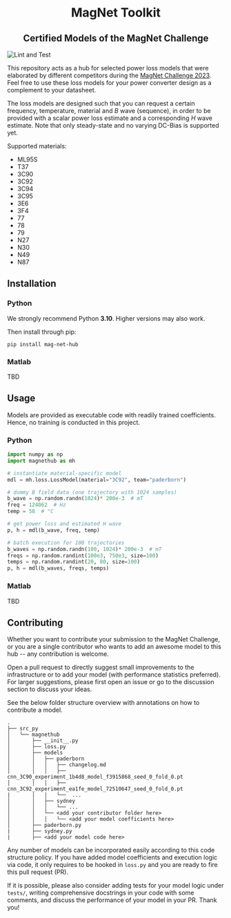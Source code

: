 
<div align="center">
<h1>MagNet Toolkit</h1> 
<h2>Certified Models of the MagNet Challenge</h2>
</div>

![Lint and Test](https://github.com/upb-lea/mag-net-hub/actions/workflows/python-package.yml/badge.svg)

This repository acts as a hub for selected power loss models that were elaborated by different competitors during the [MagNet Challenge 2023](https://github.com/minjiechen/magnetchallenge).
Feel free to use these loss models for your power converter design as a complement to your datasheet.

The loss models are designed such that you can request a certain frequency, temperature, material and $B$ wave (sequence), in order to be provided with a scalar power loss estimate and a corresponding $H$ wave estimate.
Note that only steady-state and no varying DC-Bias is supported yet.

Supported materials:
- ML95S
- T37
- 3C90
- 3C92
- 3C94
- 3C95
- 3E6
- 3F4
- 77
- 78
- 79
- N27
- N30
- N49
- N87


## Installation

### Python
We strongly recommend Python __3.10__.
Higher versions may also work.

Then install through pip:

```
pip install mag-net-hub
```

### Matlab
TBD


## Usage
Models are provided as executable code with readily trained coefficients.
Hence, no training is conducted in this project.

### Python
```py
import numpy as np
import magnethub as mh

# instantiate material-specific model
mdl = mh.loss.LossModel(material="3C92", team="paderborn")

# dummy B field data (one trajectory with 1024 samples)
b_wave = np.random.randn(1024)* 200e-3  # mT
freq = 124062  # Hz
temp = 58  # °C

# get power loss and estimated H wave
p, h = mdl(b_wave, freq, temp)

# batch execution for 100 trajectories
b_waves = np.random.randn(100, 1024)* 200e-3  # mT
freqs = np.random.randint(100e3, 750e3, size=100)
temps = np.random.randint(20, 80, size=100)
p, h = mdl(b_waves, freqs, temps)

```

### Matlab
TBD


## Contributing
Whether you want to contribute your submission to the MagNet Challenge, or you are a single contributor who wants to add an awesome model to this hub -- any contribution is welcome.

Open a pull request to directly suggest small improvements to the infrastructure or to add your model (with performance statistics preferred). 
For larger suggestions, please first open an issue or go to the discussion section to discuss your ideas. 

See the below folder structure overview with annotations on how to contribute a model.

```
.
├── src_py
│   └── magnethub
│       ├── __init__.py
│       ├── loss.py
│       ├── models
│       │   ├── paderborn
│       │   │   ├── changelog.md
│       │   │   ├── cnn_3C90_experiment_1b4d8_model_f3915868_seed_0_fold_0.pt
│       │   │   ├── cnn_3C92_experiment_ea1fe_model_72510647_seed_0_fold_0.pt
|       |   |   └──  ...
│       │   ├── sydney
│       │   │   └── ...
│       │   └── <add your contributor folder here>
│       │   │   └── <add your model coefficients here>
│       ├── paderborn.py
|       ├── sydney.py
|       ├── <add your model code here>

```

Any number of models can be incorporated easily according to this code structure policy.
If you have added model coefficients and execution logic via code, it only requires to be hooked in
`loss.py` and you are ready to fire this pull request (PR).

If it is possible, please also consider adding tests for your model logic under `tests/`, writing comprehensive docstrings in your code with some comments, and discuss the performance of your model in your PR. 
Thank you!